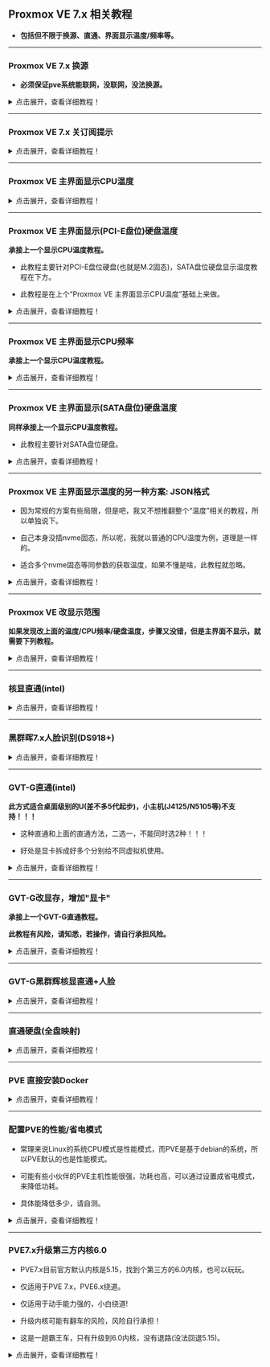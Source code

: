 ## Proxmox VE 7.x 相关教程

* **包括但不限于换源、直通、界面显示温度/频率等。**


***


### Proxmox VE 7.x 换源

* **必须保证pve系统能联网，没联网，没法换源。**

<details>
<summary>点击展开，查看详细教程！</summary>

#### SSH登录到pve后台，然后一条一条的执行命令

#### 1.处理掉企业源
```
rm -rf /etc/apt/sources.list.d/pve-install-repo.list
```

```
echo "#deb https://enterprise.proxmox.com/debian/pve Bullseye pve-enterprise" > /etc/apt/sources.list.d/pve-enterprise.list
```


#### 2.开始换源

```
wget https://mirrors.ustc.edu.cn/proxmox/debian/proxmox-release-bullseye.gpg -O /etc/apt/trusted.gpg.d/proxmox-release-bullseye.gpg
```

```
echo "deb https://mirrors.ustc.edu.cn/proxmox/debian/pve bullseye pve-no-subscription" > /etc/apt/sources.list.d/pve-no-subscription.list
```
```
echo "deb https://mirrors.ustc.edu.cn/proxmox/debian/ceph-pacific bullseye main" > /etc/apt/sources.list.d/ceph.list
```

```
sed -i.bak "s#http://download.proxmox.com/debian#https://mirrors.ustc.edu.cn/proxmox/debian#g" /usr/share/perl5/PVE/CLI/pveceph.pm
```
```
sed -i.bak "s#ftp.debian.org/debian#mirrors.aliyun.com/debian#g" /etc/apt/sources.list
```
```
sed -i "s#security.debian.org#mirrors.aliyun.com/debian-security#g" /etc/apt/sources.list
```
```
echo "deb http://download.proxmox.com/debian/pve bullseye pve-no-subscription" >>  /etc/apt/sources.list
```


#### 3.最后更新
```
apt update && apt dist-upgrade -y
```

</details>



***


###  Proxmox VE 7.x 关订阅提示

<details>
<summary>点击展开，查看详细教程！</summary>

#### 1.WinSCP登录到PVE，编辑打开这个文件：/usr/share/javascript/proxmox-widget-toolkit/proxmoxlib.js (防止手贱，建议备份)


#### 2.搜索 data.status.toLowerCase，找到这一段：

![jpg](./pic/01.jpg)

#### 3.直接删掉红框内容，变成如下图，最后保存即可。

![jpg](./pic/02.jpg)

* 如果更新到PVE 7.1-5或者更新，发现改了上面的没效果，那么就要多改一步：

* 继续搜索 data.status.toLowerCase，找到这一段：

![jpg](./pic/03.jpg)

* 直接删掉红框内容，变成如下图，最后保存即可

![jpg](./pic/04.jpg)

#### 4.改完保存，重进PVE界面刷新，去更新点击刷新，就没订阅提示了。

</details>



***


### Proxmox VE 主界面显示CPU温度

<details>
<summary>点击展开，查看详细教程！</summary>

#### 1.登录PVE的SSH，执行命令安装sensors：
```
apt-get install lm-sensors
```

#### 2.探测下温度，执行：`sensors-detect` (一路yes，回车)

#### 3.获取温度信息，执行：`sensors`

![jpg](./pic/1.jpg)

 * 红色箭头：temp1这里是主板温度，可能某些主板还有temp2、temp3等

 * 黄色箭头：Package id 0、core0~5这里是CPU温度，有多少个核心，就显示多少


#### 4.WinSCP登录到PVE，修改这个文件：/usr/share/perl5/PVE/API2/Nodes.pm 

(我习惯于下载到本地用Notepad++修改)

搜索：`$res->{pveversion} = PVE::pvecfg::package()`

在这个定义的下方添加：```$res->{thermalstate} = `sensors`;```

结果如图：

![jpg](./pic/2.jpg)


修改完保存，然后塞回路径。


#### 5.修改这个文件：/usr/share/pve-manager/js/pvemanagerlib.js (建议备份，万一自己改炸就不好了。)

(我习惯于下载到本地用Notepad++修改)

搜索`PVE Manager Version`

![jpg](./pic/3.jpg)

 * 在这个定义的下方添加一个定义：

```
    {
          itemId: 'thermal',
          colspan: 2,
          printBar: false,
          title: gettext('温度'),
          textField: 'thermalstate',
          renderer:function(value){
              const p0 = value.match(/Package id 0.*?\+([\d\.]+)Â/)[1];
              const b0 = value.match(/temp1.*?\+([\d\.]+)?/)[1];
              return `CPU: ${p0} ℃ || 主板: ${b0} ℃ `
            }
    },
```
结果如图：

![jpg](./pic/4.jpg)

* 上述是一种比较简单的万金油做法，有些人可能要把每个核心的温度有写出来，或者说有几个主板温度，也要一起写出来，那么就按照下列的格式：

```
    {
          itemId: 'thermal',
          colspan: 2,
          printBar: false,
          title: gettext('温度'),
          textField: 'thermalstate',
          renderer:function(value){
              const p0 = value.match(/Package id 0.*?\+([\d\.]+)Â/)[1];
              const c0 = value.match(/Core 0.*?\+([\d\.]+)Â/)[1];
              const c1 = value.match(/Core 1.*?\+([\d\.]+)Â/)[1];
              const c2 = value.match(/Core 2.*?\+([\d\.]+)Â/)[1];
              const c3 = value.match(/Core 3.*?\+([\d\.]+)Â/)[1];
              const c4 = value.match(/Core 4.*?\+([\d\.]+)Â/)[1];
              const c5 = value.match(/Core 5.*?\+([\d\.]+)Â/)[1];
              const b0 = value.match(/temp1.*?\+([\d\.]+)?/)[1];
              const b1 = value.match(/temp2.*?\+([\d\.]+)?/)[1];
              return `CPU: ${p0} ℃ || CPU1: ${c0} ℃ CPU2: ${c1} ℃ CPU3: ${c2} ℃ CPU4: ${c3} ℃ CPU5: ${c4} ℃ CPU6: ${c5} ℃ || 主板1: ${b0} ℃ 主板2: ${b1} ℃`
            }
    },
```
结果如图：

![jpg](./pic/5.jpg)

* 红框内就是单独每个核心或者每个主板温度

* 前面的CPU温度是综合温度，后面的CPU1~6是每个核心单独温度

* 可根据实际情况增减CPU温度或者主板温度

* 其实如果核心超过4个，不建议把每个核心温度写出来，不美观

#### 6.改完执行 `systemctl restart pveproxy` 重进PVE主页，就看到温度显示了。

![jpg](./pic/6.jpg)


</details>


***


### Proxmox VE 主界面显示(PCI-E盘位)硬盘温度

**承接上一个显示CPU温度教程。**

* 此教程主要针对PCI-E盘位硬盘(也就是M.2固态)，SATA盘位硬盘显示温度教程在下方。

* 此教程是在上个“Proxmox VE 主界面显示CPU温度”基础上来做。

<details>
<summary>点击展开，查看详细教程！</summary>

#### * 扩展下，主界面添加M.2固态硬盘温度：

#### 1.已经完成“Proxmox VE 主界面显示CPU温度”，然后终端执行：`sensors`

![jpg](./pic/34.jpg)

* nvme-pci-0100此处就是M.2固态温度

#### 2.修改这个文件：/usr/share/pve-manager/js/pvemanagerlib.js

在上个教程改CPU温度的定义里，加入下图红框内的内容：

`const nvme0 = value.match(/Composite.*?\+([\d\.]+)Â/)[1];`

`|| 固态: ${nvme0} ℃ `

![jpg](./pic/35.jpg)

#### 3.改完保存执行`systemctl restart pveproxy`重进PVE主页。

![jpg](./pic/36.jpg)

</details>



***


### Proxmox VE 主界面显示CPU频率

**承接上一个显示CPU温度教程。**

<details>
<summary>点击展开，查看详细教程！</summary>

#### * 扩展下，主界面添加CPU频率：

#### 1.也是修改 /usr/share/perl5/PVE/API2/Nodes.pm 和 /usr/share/pve-manager/js/pvemanagerlib.js 这2个文件

* /usr/share/perl5/PVE/API2/Nodes.pm 刚刚修改CPU温度那里添加：

```
$res->{cpusensors} = `lscpu | grep MHz`;
```
![jpg](./pic/25.jpg)

* /usr/share/pve-manager/js/pvemanagerlib.js 刚刚修改温度的下一行添加：

```
	{
          itemId: 'MHz',
          colspan: 2,
          printBar: false,
          title: gettext('CPU频率'),
          textField: 'cpusensors',
          renderer:function(value){
			  const f0 = value.match(/CPU MHz.*?([\d]+)/)[1];
			  const f1 = value.match(/CPU min MHz.*?([\d]+)/)[1];
			  const f2 = value.match(/CPU max MHz.*?([\d]+)/)[1];
			  return `实时: ${f0} MHz | 最小: ${f1} MHz | 最大: ${f2} MHz `
            }
	},
```
![jpg](./pic/26.jpg)

#### 2.改完执行 `systemctl restart pveproxy` 重进PVE主页，效果如图：

![jpg](./pic/27.jpg)

</details>


***


### Proxmox VE 主界面显示(SATA盘位)硬盘温度

**同样承接上一个显示CPU温度教程。**

* 此教程主要针对SATA盘位硬盘。

<details>
<summary>点击展开，查看详细教程！</summary>

#### * 扩展下，主界面添加硬盘温度：

#### 1.登录PVE的SSH，执行命令安装hddtemp：
```
apt-get install hddtemp
```

* 然后执行 `chmod +s /usr/sbin/hddtemp`

* 执行 `hddtemp /dev/sd?` 就能看到硬盘温度：

![jpg](./pic/33.jpg)


#### 2.然后修改 /usr/share/perl5/PVE/API2/Nodes.pm 和 /usr/share/pve-manager/js/pvemanagerlib.js 这2个文件

* /usr/share/perl5/PVE/API2/Nodes.pm 刚刚修改CPU温度那里添加：

```
 $res->{thermal_hdd} = `hddtemp /dev/sd?`;
```
![jpg](./pic/30.jpg)

* /usr/share/pve-manager/js/pvemanagerlib.js 刚刚修改CPU温度的下一行添加：

```
	{
            itemId: 'thermal-hdd',
            colspan: 2,
            printBar: false,
            title: gettext('硬盘温度'),
            textField: 'thermal_hdd',
            renderer: function(value) {
                value = value.replaceAll('Â', '');
                return value.replaceAll('\n', '<br>');
            }
	},
```
![jpg](./pic/31.jpg)

#### 3.改完执行 `systemctl restart pveproxy` 重进PVE主页，效果如图：

![jpg](./pic/32.jpg)



</details>



***


### Proxmox VE 主界面显示温度的另一种方案: JSON格式

* 因为常规的方案有些局限，但是吧，我又不想推翻整个“温度”相关的教程，所以单独说下。

* 自己本身没插nvme固态，所以呢，我就以普通的CPU温度为例，道理是一样的。

* 适合多个nvme固态等同参数的获取温度，如果不懂是啥，此教程就忽略。

<details>
<summary>点击展开，查看详细教程！</summary>

#### * 比如多个nvme固态显示温度，看如下图：

![jpg](./pic/44.jpg)

可以看到两块nvme固态的温度读取值都是Composite，但是确实有2个固态，用之前常规的方案，就无法显示2个nvme固态的温度，所以需要另外的方案。

#### 1.常理还是必须安装sensors：

```
apt-get install lm-sensors
```

#### 2.然后终端执行`sensors -j`

![jpg](./pic/45.jpg)

coretemp-isa-0000 CPU传感器

temp1_input/temp2_input/temp3_input等就是核心温度


#### 3.也是修改：/usr/share/perl5/PVE/API2/Nodes.pm 同样的位置：

```
$res->{sensinfo} = `sensors -j`;
```
![jpg](./pic/46.jpg)


#### 4.也是修改这个文件：/usr/share/pve-manager/js/pvemanagerlib.js 同样的位置： 

```
	{
          itemId: 'sensinfo',
          colspan: 2,
          printBar: false,
          title: gettext('温度'),
          textField: 'sensinfo',
          renderer:function(value){
			  value = JSON.parse(value.replaceAll('Â', ''));
			  const c0 = value['coretemp-isa-0000']['Core 0']['temp2_input'].toFixed(1);
			  const c1 = value['coretemp-isa-0000']['Core 1']['temp3_input'].toFixed(1);
			  const c2 = value['coretemp-isa-0000']['Core 2']['temp4_input'].toFixed(1);
			  const c3 = value['coretemp-isa-0000']['Core 3']['temp5_input'].toFixed(1);			  
			  return `CPU温度: ${c0}℃ | ${c1}℃ | ${c2}℃ | ${c3}℃ `; 
            }
    },
```

![jpg](./pic/47.jpg)

* coretemp-isa-0000 CPU传感器

* Core 0 到 Core 3 就是CPU核心1~4

* temp2_input 到 temp5_input CPU核心1~4的温度

* 如果有别的传感器温度，比如nvme固态，依葫芦画瓢更改内容。


#### 5.如果用这种方案改写了CPU温度，之前的常规CPU方案代码可以去掉，自行理解，这个教程我写的比较简单。

#### 6.改完保存执行`systemctl restart pveproxy`重进PVE主页。


</details>



***


### Proxmox VE 改显示范围

**如果发现改上面的温度/CPU频率/硬盘温度，步骤又没错，但是主界面不显示，就需要下列教程。**

<details>
<summary>点击展开，查看详细教程！</summary>

#### 改布局：

* 还是这个文件：pvemanagerlib.js，搜索：`widget.pveNodeStatus`

![jpg](./pic/29.jpg)

将 height: 300 改大为400，或者更大，然后保存。



* 搜索：`gettext('Status') + ': ' + zpool` (这一处不一定有，搜不到，就不用管了。)

![jpg](./pic/28.jpg)

将 height: 600 改大为700，或者更大，然后保存。


</details>



***


### 核显直通(intel)

<details>
<summary>点击展开，查看详细教程！</summary>

#### 1.编辑GRUB配置文件：/etc/default/grub

```
sed -i "s/quiet/quiet intel_iommu=on iommu=pt video=efifb:off,vesafb:off/g" /etc/default/grub
```

改好结果：

![jpg](./pic/7.jpg)


然后执行：
```
update-grub
```

#### 2.添加所需的系统模块(驱动)：/etc/modules

```
echo "vfio" >> /etc/modules

echo "vfio_iommu_type1" >> /etc/modules

echo "vfio_pci" >> /etc/modules

echo "vfio_virqfd" >> /etc/modules
```

改好结果：

![jpg](./pic/8.jpg)


* #### PVE7.x 直接跳过3、4、5，直接到第6步即可；PVE6.x就一步步看。


#### 3.添加模块(驱动)黑名单：/etc/modprobe.d/pve-blacklist.conf

```
echo "blacklist snd_hda_intel" >> /etc/modprobe.d/pve-blacklist.conf

echo "blacklist snd_hda_codec_hdmi" >> /etc/modprobe.d/pve-blacklist.conf

echo "blacklist i915" >> /etc/modprobe.d/pve-blacklist.conf
```

改好结果：

![jpg](./pic/9.jpg)


#### 4.查看GPU的ID：
```
lspci -nn | grep VGA
```

比如我的：
```
00:02.0 VGA compatible controller [0300]: Intel Corporation HD Graphics [8086:1606] (rev 08)
```
![jpg](./pic/10.jpg)

 * 8086:1606 就是核显的ID

 * 00:02.0 是核显的编号

接着执行：(ids=xxxx:xxxx，xxxx:xxxx替换成你获取的ID)
```
echo "options vfio-pci ids=8086:1606" >> /etc/modprobe.d/vfio.conf
```

#### 5.如果要音频直通，就搜索音频设备的ID
```
lspci -nn | grep Audio
```
比如我的：
```
00:03.0 Audio device [0403]: Intel Corporation Broadwell-U Audio Controller [8086:160c] (rev 08)
00:1b.0 Audio device [0403]: Intel Corporation Wildcat Point-LP High Definition Audio Controller [8086:9ca0] (rev 03)
```
![jpg](./pic/11.jpg)

 * 8086:160c/8086:9ca0  就是音频设备ID (一个是板载，一个是单独的音频孔，所以是2个)

 * 00:03.0/00:1b.0 是音频设备编号

接着执行：(ids=xxxx:xxxx，xxxx:xxxx替换成你获取的GPU/音频设备ID，用英文逗号隔开)
```
echo "options vfio-pci ids=8086:1606,8086:160c,8086:9ca0" >> /etc/modprobe.d/vfio.conf
```

#### 6.更新内核并重启：

执行：
```
update-initramfs -u

reboot
```

#### 7.验证是否开启iommu：

终端输入：

```
dmesg | grep 'remapping'
```

要出现：DMAR-IR: Enabled IRQ remapping in x2apic mode


接着用下面的命令：
```
find /sys/kernel/iommu_groups/ -type l  
```
出现很多数据，每一行最后的xx:xx.x是设备编号，查看要直通的设备的编号是否在里面。

#### 8.添加PCI设备即可：(我只添加核显，音频设备看设备编号按需添加)


![jpg](./pic/12.jpg)


![jpg](./pic/13.jpg)


#### 9.验证核显直通成功没？

 * 在直通后的系统的终端执行：
```
ls /dev/dri
```
 * 输出如图，出现“renderD128”就成功了：

![jpg](./pic/21.jpg)

</details>


***


### 黑群晖7.x人脸识别(DS918+)

<details>
<summary>点击展开，查看详细教程！</summary>

#### 1.已经按照上面的步骤，核显直通黑裙7；

#### 2.编辑"/etc/pve/qemu-server/102.conf"文件：

* 为啥是102.conf，因为演示的黑裙7的虚拟机ID是102，根据你自己的来。

显卡hostpci0: 这一行的最后，添加：
```
,legacy-igd=1
```

![jpg](./pic/22.jpg)

#### 3.回到PVE管理界面，更改黑裙7的硬件——显示为无，然后重启黑裙7。

![jpg](./pic/23.jpg)

#### 4.然后等待Photos索引，就能看到人脸已经识别了。

![jpg](./pic/24.jpg)

</details>



***


### GVT-G直通(intel)

**此方式适合桌面级别的U(差不多5代起步)，小主机(J4125/N5105等)不支持！！！**

* 这种直通和上面的直通方法，二选一，不能同时选2种！！！

* 好处是显卡拆成好多个分别给不同虚拟机使用。


<details>
<summary>点击展开，查看详细教程！</summary>

#### 1.首先在主板BIOS里面启用GTD，GTX等选项，若有aperture size选项，建议512M，没有就不管吧；

#### 2.编辑GRUB配置文件：/etc/default/grub

```
sed -i "s/quiet/quiet intel_iommu=on i915.enable_gvt=1/g" /etc/default/grub
```

然后执行：
```
update-grub
```

#### 3.添加所需的系统模块(驱动)：/etc/modules

```
echo "vfio" >> /etc/modules

echo "vfio_iommu_type1" >> /etc/modules

echo "vfio_pci" >> /etc/modules

echo "vfio_virqfd" >> /etc/modules

echo "kvmgt" >> /etc/modules
```
#### 4.更新内核并重启：

执行：
```
update-initramfs -u

reboot
```

#### 5.验证是否开启GVT：

0000:00:02.0  将00:02.0换成自己的GPU的编号 (lspci -nn | grep VGA 查看，最前面的就是)

```
ls /sys/bus/pci/devices/0000:00:02.0/mdev_supported_types/
```

出现如下即为成功(教程机核显为UHD630)：

i915-GVTg_V5_4 i915-GVTg_V5_8

#### 6.配置直通：

cpu类型设置成HOST，将机器设置成q35，将虚拟机显卡设置成无，添加PCIE设备：勾选高级里的ROM-Bar和PCI-E，主GPU不勾选，MDev类型选择合适"显卡"。

![jpg](./pic/20.jpg)

* “可用”显示的多少，就可以添加多个“显卡”。

比如上图就是说：只能添加1个v5_4的“显卡”或者添加2个v5_8的“显卡”，只能用一种类型的显卡。

</details>


***



### GVT-G改显存，增加"显卡"

**承接上一个GVT-G直通教程。**

**此教程有风险，请知悉，若操作，请自行承担风险。**

<details>
<summary>点击展开，查看详细教程！</summary>

#### 为了分配更多显卡，需给核显分配更多显存。但一般主板的BIOS并没有给调节显存的选项"aperture size"，只给了类似DVMT(共享显存)选项，最大1024MB，当把DVMT改成1024MB后，并没有用。所以本教程强行改aperture size。

通过命令 `lspci -vs 00:02.0` 查看，一般默认是256M。

![jpg](./pic/gvt/1.jpg)

128M的显卡只有一个，所以需要改大到512M。

![jpg](./pic/20.jpg)

#### 1.自行去主板官网下载当前主板的BIOS(注意版本)，然后下载教程提供的工具包。

[工具包下载地址](https://raw.githubusercontent.com/xiangfeidexiaohuo/ProxmoxVE-7.0-DIY/master/%E6%94%B9GVT%E5%B7%A5%E5%85%B7%E5%8C%85.zip)

#### 2.使用工具包里的UEFITool0270工具，打开BIOS文件，提取模块；

![jpg](./pic/gvt/2.jpg)

* 按Ctrl+F打开搜索页面，切换到text选项卡，搜索aperture size：

![jpg](./pic/gvt/3.jpg)

* 点击搜索出来的结果，会跳转到对应模块位置；

![jpg](./pic/gvt/4.jpg)

* 然后导出模块，并另存为。

![jpg](./pic/gvt/5.jpg)

![jpg](./pic/gvt/6.jpg)

#### 3.使用工具包里的IRFExtractor.exe打开另存为的文件，找偏移量。

* 打开，并解析出文本，另存为。

![jpg](./pic/gvt/7.jpg)

![jpg](./pic/gvt/8.jpg)

* 打开解析文本，搜索aperture size，红框内的 `0x2E8` 就是我们要找的偏移量。每个主板的BIOS偏移量不一样。

![jpg](./pic/gvt/9.jpg)

* 通过图可以看出，默认是0x1，也就是256M。若要改512M，就得默认0x3，改1G，就得默认0x7。

![jpg](./pic/gvt/10.jpg)

#### 4.准备一个U盘，格式化为FAT32，然后把工具包内的EFI文件夹放U盘根目录，然后电脑重启进U盘引导。

![jpg](./pic/gvt/11.jpg)

* U盘引导进入grub命令行模式，直接输入命令：`setup_var 0x2E8 0x3` ，意思就是把aperture size的偏移量默认改成0x3，也就是aperture size为512M。

* 建议只改512M，经验告诉我们改1G，可能会出问题。

![jpg](./pic/gvt/12.jpg)

#### 5.改完成功后，开机PVE，就会看到"显卡"多了很多。

通过命令 `lspci -vs 00:02.0` 查看，已经变成512M。

![jpg](./pic/gvt/16.jpg)

![jpg](./pic/gvt/13.jpg)


</details>


***


### GVT-G黑群辉核显直通+人脸

<details>
<summary>点击展开，查看详细教程！</summary>

#### 1.先把群辉虚拟机关机，然后硬件——显示，设为无； 然后修改虚拟机配置文件；

/etc/pve/qemu-server/102.conf (教程演示群辉虚拟机ID是102，所以是102.conf)

在配置文件第一行写入以下代码：

```
args: -device vfio-pci,sysfsdev=/sys/bus/mdev/devices/604e42e4-2e90-11ec-8861-037c58d42915,addr=02.0,x-igd-opregion=on,driver=vfio-pci-nohotplug
```
![jpg](./pic/gvt/14.jpg)

#### 2.然后PVE终端，运行命令：

```
mkdir /var/lib/vz/snippets

cp /usr/share/pve-docs/examples/guest-example-hookscript.pl /var/lib/vz/snippets/102-autocreate.pl
```

尾部的102和虚拟机ID对应；然后修改/var/lib/vz/snippets/102-autocreate.pl，在如图位置添加下列2行代码：

```
system("echo 604e42e4-2e90-11ec-8861-037c58d42915 > /sys/bus/pci/devices/0000:00:02.0/mdev_supported_types/i915-GVTg_V5_4/create");

上一行代码中的i915-GVTg_V5_4，取决于你要什么类型的显卡，V5_2/8都行。


system("echo 1 > /sys/bus/mdev/devices/604e42e4-2e90-11ec-8861-037c58d42915/remove");
```
![jpg](./pic/gvt/15.jpg)


#### 3.最后终端执行：`qm set 102 --hookscript local:snippets/102-autocreate.pl` (102和虚拟机ID对应)

#### 4.群辉开机，核显已经直通，且photo人脸ok。


</details>


***



### 直通硬盘(全盘映射)

<details>
<summary>点击展开，查看详细教程！</summary>

#### 上面说了核显直通，接着说硬盘直通。前面步骤完成了，现在很简单了。

#### 1.查看读取存储设备序列号：
```
ls /dev/disk/by-id
```

![jpg](./pic/18.jpg)


找出自己的硬盘序列号。比如我的就是：

ata-ST1000XXXXXXXXXXXXXXX

#### 2.执行命令：

 * 102：改成自己要直通硬盘的的虚拟机ID。

 * sata1：已有sata0，所以往后排，为sata1，按需修改。

```
qm set 102 -sata1 /dev/disk/by-id/ata-ST1000XXXXXXXXXXXXXXX
```

返回下面信息就说明成功挂载：

update VM 102: -sata1 /dev/disk/by-id/ata-ST1000XXXXXXXXXXXXXXX


#### 3.返回PVE查看，已经挂载，重启即可完成。

![jpg](./pic/19.jpg)

</details>


***


### PVE 直接安装Docker

<details>
<summary>点击展开，查看详细教程！</summary>

#### 1.登录PVE的SSH，输入以下命令，安装Docker：
```
curl -sSL https://get.docker.com/ | sh

chmod 777 /var/run/docker.sock

systemctl start docker

systemctl enable docker.service
```

上面的命令一条一条执行完毕后，docker就安装好了。

![jpg](./pic/14.jpg)


#### 2.接着终端继续输入命令，安装Portainer-CE汉化版：

```
docker run -d --restart=always --name="portainer" -p 9000:9000 -v /var/run/docker.sock:/var/run/docker.sock -v portainer_data:/data 6053537/portainer-ce
```

#### 3.等待上述安装命令执行完毕，然后打开PVE的IP地址+9000端口，进入Portainer-CE。

ps：例如我的pve的ip是192.168.100.1，那么就是进入http://192.168.100.1:9000。

![jpg](./pic/17.jpg)

</details>



***


### 配置PVE的性能/省电模式

* 常理来说Linux的系统CPU模式是性能模式，而PVE是基于debian的系统，所以PVE默认的也是性能模式。

* 可能有些小伙伴的PVE主机性能很强，功耗也高，可以通过设置成省电模式，来降低功耗。

* 具体能降低多少，请自测。

<details>
<summary>点击展开，查看详细教程！</summary>


#### 1.当前PVE主机是否支持多种模式切换，终端执行：
```
cat /sys/devices/system/cpu/cpu0/cpufreq/scaling_available_governors
```

![jpg](./pic/48.jpg)

能返回 `performance` (性能模式) 和 `powersave` (省电模式)等，就接着往下看，如果只有 `performance` 就关闭这个教程。

* 有些机器CPU比较新，可能还有conservative、schedutil、ondemand等，都可以切换。

#### 2.安装cpupower，终端执行：
```
apt-get install linux-cpupower -y
```

![jpg](./pic/49.jpg)


#### 3.切换成省电模式，终端执行：
```
cpupower -c all frequency-set -g powersave
```

![jpg](./pic/50.jpg)

有多少核，就会返回多少cpu。


* 如果想切换到其他模式：conservative、schedutil、ondemand等

```
cpupower -c all frequency-set -g conservative
```
```
cpupower -c all frequency-set -g schedutil
```
```
cpupower -c all frequency-set -g ondemand
```


* 然后执行： `cat /sys/devices/system/cpu/cpu0/cpufreq/scaling_governor` ，查看当前CPU处于什么模式。

![jpg](./pic/51.jpg)

可以看到已经切成`powersave`省电模式。

* 如果要切回性能模式，就执行： `cpupower -c all frequency-set -g performance` 。


</details>



***


### PVE7.x升级第三方内核6.0

* PVE7.x目前官方默认内核是5.15，找到个第三方的6.0内核，也可以玩玩。

* 仅适用于PVE 7.x，PVE6.x绕道。

* 仅适用于动手能力强的，小白绕道!

* 升级内核可能有翻车的风险，风险自行承担！

* 这是一趟霸王车，只有升级到6.0内核，没有退路(没法回退5.15)。

<details>
<summary>点击展开，查看详细教程！</summary>


#### 1.添加存储库的GPG密钥，终端执行：
```
curl -1sLf 'https://dl.cloudsmith.io/public/pve-edge/kernel/gpg.8EC01CCF309B98E7.key' | gpg --dearmor -o /usr/share/keyrings/pve-edge-kernel.gpg
```

#### 2.设置pve-edge-kernel存储库，终端执行：
```
echo "deb [signed-by=/usr/share/keyrings/pve-edge-kernel.gpg] https://dl.cloudsmith.io/public/pve-edge/kernel/deb/debian bullseye main" > /etc/apt/sources.list.d/pve-edge-kernel.list
```

#### 3.安装内核，终端执行：
```
apt update
```

```
apt install pve-kernel-6.0-edge
```

#### 4.重启以后，内核就升级到6.0了。

![jpg](./pic/52.jpg)


#### 5.查看内核更新没，可去下面的网址看看，若有新版，重复第三步的操作。

[查看内核更新](https://github.com/fabianishere/pve-edge-kernel/releases)


#### 6.已经升级到第三方内核，如果你在wed界面“更新”，看到更新，就不要胡乱更新了。


</details>



